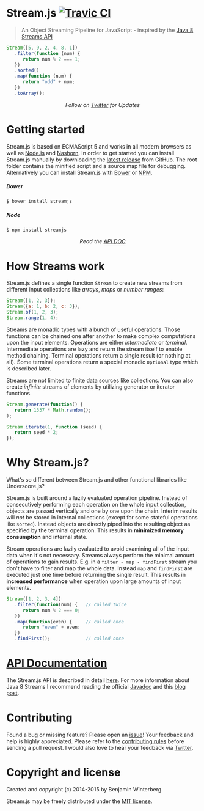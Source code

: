 Stream.js [![Travic CI](https://travis-ci.org/winterbe/streamjs.svg?branch=master)](https://travis-ci.org/winterbe/streamjs)
========================

> An Object Streaming Pipeline for JavaScript - inspired by the [Java 8 Streams API](http://winterbe.com/posts/2014/07/31/java8-stream-tutorial-examples/)

```js
Stream([5, 9, 2, 4, 8, 1])
   .filter(function (num) {
      return num % 2 === 1;
   })
   .sorted()
   .map(function (num) {
      return "odd" + num;
   })
   .toArray();
```

<p align="center">
   <i>Follow on <a href="https://twitter.com/benontherun">Twitter</a> for Updates</i>
</p>

# Getting started

Stream.js is based on ECMAScript 5 and works in all modern browsers as well as [Node.js](http://nodejs.org/) and [Nashorn](http://openjdk.java.net/projects/nashorn/). In order to get started you can install Stream.js manually by downloading the [latest release](https://github.com/winterbe/streamjs/releases) from GitHub. The root folder contains the minified script and a source map file for debugging. Alternatively you can install Stream.js with [Bower](http://bower.io/) or [NPM](https://www.npmjs.com/package/streamjs).

##### Bower

```bash
$ bower install streamjs
```

##### Node

```bash
$ npm install streamjs
```

<p align="center">
   <i>Read the <a href="https://github.com/winterbe/streamjs/blob/master/APIDOC.md">API DOC</a></i>
</p>

# How Streams work

Stream.js defines a single function `Stream` to create new streams from different input collections like _arrays_, _maps_ or _number ranges_:

```js
Stream([1, 2, 3]);
Stream({a: 1, b: 2, c: 3});
Stream.of(1, 2, 3);
Stream.range(1, 4);
```

Streams are monadic types with a bunch of useful operations. Those functions can be chained one after another to make complex computations upon the input elements. Operations are either *intermediate* or *terminal*. Intermediate operations are lazy and return the stream itself to enable method chaining. Terminal operations return a single result (or nothing at all). Some terminal operations return a special monadic `Optional` type which is described later.

Streams are not limited to finite data sources like collections. You can also create *infinite* streams of elements by utilizing generator or iterator functions.

```js
Stream.generate(function() {
   return 1337 * Math.random();
);
```

```js
Stream.iterate(1, function (seed) {
   return seed * 2;
});
```

# Why Stream.js?

What's so different between Stream.js and other functional libraries like Underscore.js?

Stream.js is built around a lazily evaluated operation pipeline. Instead of consecutively performing each operation on the whole input collection, objects are passed vertically and one by one upon the chain. Interim results will _not_ be stored in internal collections (except for some stateful operations like `sorted`). Instead objects are directly piped into the resulting object as specified by the terminal operation. This results in **minimized memory consumption** and internal state.

Stream operations are lazily evaluated to avoid examining all of the input data when it's not necessary. Streams always perform the minimal amount of operations to gain results. E.g. in a `filter - map - findFirst` stream you don't have to filter and map the whole data. Instead `map` and `findFirst` are executed just one time before returning the single result. This results in **increased performance** when operation upon large amounts of input elements.

```js
Stream([1, 2, 3, 4])
   .filter(function(num) {   // called twice
      return num % 2 === 0;
   })
   .map(function(even) {     // called once
      return "even" + even;
   })
   .findFirst();             // called once
```

# [API Documentation](https://github.com/winterbe/streamjs/blob/master/APIDOC.md)

The Stream.js API is described in detail [here](https://github.com/winterbe/streamjs/blob/master/APIDOC.md). For more information about Java 8 Streams I recommend reading the official [Javadoc](http://docs.oracle.com/javase/8/docs/api/java/util/stream/package-summary.html) and this [blog post](http://winterbe.com/posts/2014/07/31/java8-stream-tutorial-examples/).

# Contributing

Found a bug or missing feature? Please open an [issue](https://github.com/winterbe/streamjs/issues)! Your feedback and help is highly appreciated. Please refer to the [contributing rules](https://github.com/winterbe/streamjs/blob/master/CONTRIBUTING.md) before sending a pull request. I would also love to hear your feedback via [Twitter](https://twitter.com/benontherun).

# Copyright and license

Created and copyright (c) 2014-2015 by Benjamin Winterberg.

Stream.js may be freely distributed under the [MIT license](https://github.com/winterbe/streamjs/blob/master/LICENSE).
